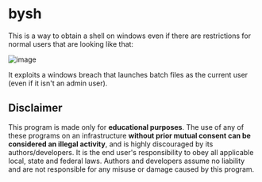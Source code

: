 # bysh

This is a way to obtain a shell on windows even if there are restrictions for normal users that are looking like that:

![image](https://user-images.githubusercontent.com/61330081/103154316-f837b900-4796-11eb-92a3-cdbdf3efe58f.png)

It exploits a windows breach that launches batch files as the current user (even if it isn't an admin user).

## Disclaimer

This program is made only for **educational purposes**. The use of any of these programs on an infrastructure **without prior mutual consent can be considered an illegal activity**, and is highly discouraged by its authors/developers. It is the end user's responsibility to obey all applicable local, state and federal laws. Authors and developers assume no liability and are not responsible for any misuse or damage caused by this program.
